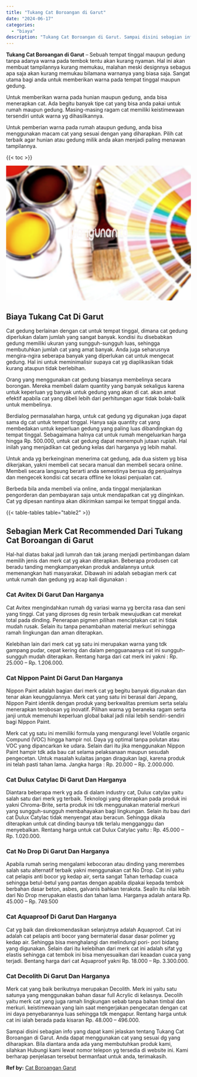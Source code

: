 ```yaml
---
title: "Tukang Cat Boroangan di Garut"
date: "2024-06-17"
categories: 
  - "biaya"
description: "Tukang Cat Boroangan di Garut. Sampai disini sebagian info yang dapat kami jelaskan tentang Tukang Cat Boroangan di Garut. Anda dapat menggunakan cat yang se..."
---
```


**Tukang Cat Boroangan di Garut** – Sebuah tempat tinggal maupun gedung tanpa adanya warna pada tembok tentu akan kurang nyaman. Hal ini akan membuat tampilannya kurang memukau, malahan meski designnya sebagus apa saja akan kurang memukau bilamana warnanya yang biasa saja. Sangat utama bagi anda untuk memberikan warna pada tempat tinggal maupun gedung.

Untuk memberikan warna pada hunian maupun gedung, anda bisa menerapkan cat. Ada begitu banyak tipe cat yang bisa anda pakai untuk rumah maupun gedung. Masing-masing ragam cat memiliki keistimewaan tersendiri untuk warna yg dihasilkannya.

Untuk pemberian warna pada rumah ataupun gedung, anda bisa menggunakan macam cat yang sesuai dengan yang diharapkan. Pilih cat terbaik agar hunian atau gedung milik anda akan menjadi paling menawan tampilannya.

{{< toc >}}

![Tukang Cat Boroangan di Garut](/images/jasa-cat-murah36.png)

## Biaya Tukang Cat Di Garut

Cat gedung berlainan dengan cat untuk tempat tinggal, dimana cat gedung diperlukan dalam jumlah yang sangat banyak. kondisi itu disebabkan gedung memiliki ukuran yang sungguh-sungguh luas, sehingga membutuhkan jumlah cat yang amat banyak. Anda juga seharusnya mengira-ngira seberapa banyak yang diperlukan cat untuk mengecat gedung. Hal ini untuk meminimalisir supaya cat yg diaplikasikan tidak kurang ataupun tidak berlebihan.

Orang yang menggunakan cat gedung biasanya membelinya secara borongan. Mereka membeli dalam quantity yang banyak sekaligus karena untuk keperluan yg banyak untuk gedung yang akan di cat. akan amat efektif apabila cat yang dibeli lebih dari perhitungan agar tidak bolak-balik untuk membelinya.

Berdialog permasalahan harga, untuk cat gedung yg digunakan juga dapat sama dg cat untuk tempat tinggal. Hanya saja quantity cat yang membedakan untuk keperluan gedung yang paling luas dibandingkan dg tempat tinggal. Sebagaimana halnya cat untuk rumah mengeluarkan harga hingga Rp. 500.000, untuk cat gedung dapat menempuh jutaan rupiah. Hal inilah yang menjadikan cat gedung kelas dari harganya yg lebih mahal.

Untuk anda yg berkeinginan menerima cat gedung, ada dua sistem yg bisa dikerjakan, yakni membeli cat secara manual dan membeli secara online. Membeli secara langsung berarti anda semestinya bersua dg penjualnya dan mengecek kondisi cat secara offline ke lokasi penjualan cat.

Berbeda bila anda membeli via online, anda tinggal menjalankan pengorderan dan pembayaran saja untuk mendapatkan cat yg diinginkan. Cat yg dipesan nantinya akan dikirimkan sampai ke tempat tinggal anda.

{{< table-tables table="table2" >}}

## Sebagian Merk Cat Recommended Dari Tukang Cat Boroangan di Garut

Hal-hal diatas bakal jadi lumrah dan tak jarang menjadi pertimbangan dalam memilih jenis dan merk cat yg akan diterapkan. Beberapa produsen cat beradu tanding mengkampanyekan produk andalannya untuk memenangkan hati masyarakat. Dibawah ini adalah sebagian merk cat untuk rumah dan gedung yg acap kali digunakan :

### Cat Avitex Di Garut Dan Harganya

Cat Avitex mengindahkan rumah dg variasi warna yg bercita rasa dan seni yang tinggi. Cat yang diproses dg resin terbaik mewujudkan cat merekat total pada dinding. Penerapan pigmen pilihan menciptakan cat ini tidak mudah rusak. Selain itu tanpa penambahan material merkuri sehingga ramah lingkungan dan aman diterapkan.

Kelebihan lain dari merk cat yg satu ini merupakan warna yang tdk gampang pudar, cepat kering dan dalam pengguanaanya cat ini sungguh-sungguh mudah diterapkan. Rentang harga dari cat merk ini yakni : Rp. 25.000 – Rp. 1.206.000.

### Cat Nippon Paint Di Garut Dan Harganya

Nippon Paint adalah bagian dari merk cat yg begitu banyak digunakan dan tenar akan keunggulannya. Merk cat yang satu ini berasal dari Jepang, Nippon Paint identik dengan produk yang berkwalitas premium serta selalu menerapkan terobosan yg inovatif. Pilihan warna yg beraneka ragam serta janji untuk memenuhi keperluan global bakal jadi nilai lebih sendiri-sendiri bagi Nippon Paint.

Merk cat yg satu ini memiliki formula yang mengurangi level Volatile organic Compund (VOC) hingga hampir nol. Daya yg optimal tanpa polutan atau VOC yang dipancarkan ke udara. Selain dari itu jika menggunakan Nippon Paint hampir tdk ada bau cat selama pelaksanaan maupun sesudah pengecetan. Untuk masalah kulaitas jangan diragukan lagi, karena produk ini telah pasti tahan lama. Jangka harga : Rp. 20.000 – Rp. 2.000.000.

### Cat Dulux Catylac Di Garut Dan Harganya

Diantara beberapa merk yg ada di dalam industry cat, Dulux catylax yaitu salah satu dari merk yg terbaik. Teknologi yang diterapkan pada produk ini yakni Chroma-Brite, serta produk ini tdk menggunakan material merkuri yang sungguh-sungguh membahayakan bagi lingkungan. Selain itu bau dari cat Dulux Catylac tidak menyengat atau beracun. Sehingga dikala diterapkan untuk cat dinding baunya tdk terlalu mengganggu dan menyebalkan. Rentang harga untuk cat Dulux Catylac yaitu : Rp. 45.000 – Rp. 1.020.000.

### Cat No Drop Di Garut Dan Harganya

Apabila rumah sering mengalami kebocoran atau dinding yang merembes salah satu alternatif terbaik yakni menggunakan cat No Drop. Cat ini yaitu cat pelapis anti bocor yg kedap air, serta sangat Tahan terhadap cuaca sehingga betul-betul yang pantas dengan apabila dipakai kepada tembok berbahan dasar beton, asbes, galvanis bahkan terakota. Sealin itu nilai lebih dari No Drop merupakan elastis dan tahan lama. Harganya adalah antara Rp. 45.000 – Rp. 749.500

### Cat Aquaproof Di Garut Dan Harganya

Cat yg baik dan direkomendasikan selanjutnya adalah Aquaproof. Cat ini adalah cat pelapis anti bocor yang bermaterial dasar dasar polimer yg kedap air. Sehingga bisa menghalangi dan melindungi pori- pori bidang yang digunakan. Selain dari itu kelebihan dari merk cat ini adalah sifat yg elastis sehingga cat tembok ini bisa menyesuaikan dari keaadan cuaca yang terjadi. Bentang harga dari cat Aquaproof yakni Rp. 18.000 – Rp. 3.300.000.

### Cat Decolith Di Garut Dan Harganya

Merk cat yang baik berikutnya merupakan Decolith. Merk ini yaitu satu satunya yang menggunakan bahan dasar full Acrylic di kelasnya. Decolih yaitu merk cat yang juga ramah lingkungan sebab tanpa bahan timbal dan merkuri. keistimewaan yang lain saat mengerjakan pengecatan dengan cat ini daya penyebarannya luas sehingga tdk mengapur. Rentang harga untuk cat ini ialah berada pada kisaran Rp. 48.000 – 496.000.

Sampai disini sebagian info yang dapat kami jelaskan tentang Tukang Cat Boroangan di Garut. Anda dapat menggunakan cat yang sesuai dg yang diharapkan. Bila diantara anda ada yang membutuhkan produk kami, silahkan Hubungi kami lewat nomor telepon yg tersedia di website ini. Kami berharap penjelasan tersebut bermanfaat untuk anda, terimakasih.

**Ref by:** [Cat Boroangan Garut](https://id.wikipedia.org/wiki/Cat)
